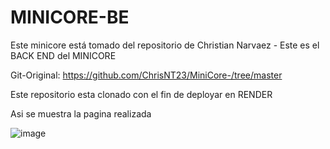 # MINICORE-BE
Este minicore está tomado del repositorio de Christian Narvaez - Este es el BACK END del MINICORE

Git-Original:
https://github.com/ChrisNT23/MiniCore-/tree/master


Este repositorio esta clonado con el fin de deployar en RENDER

Asi se muestra la pagina realizada

![image](https://github.com/whosnnck/MINICORE-FE/assets/131733484/70678ad7-0d4f-482a-978e-cb1403ae8073)
